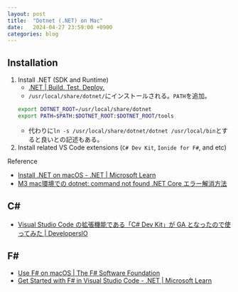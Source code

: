 ```yaml
---
layout: post
title:  "Dotnet (.NET) on Mac"
date:   2024-04-27 23:59:00 +0900
categories: blog
---
```

## Installation
1. Install .NET (SDK and Runtime)
    * [.NET | Build. Test. Deploy.](https://dotnet.microsoft.com/en-us/)
    * `/usr/local/share/dotnet/`にインストールされる。`PATH`を追加。
    ```bash
    export DOTNET_ROOT=/usr/local/share/dotnet
    export PATH=$PATH:$DOTNET_ROOT:$DOTNET_ROOT/tools
    ```
    * 代わりに`ln -s /usr/local/share/dotnet/dotnet /usr/local/bin`とすると良いとの記述もある。
2. Install related VS Code extensions (`C# Dev Kit`, `Ionide for F#`, and etc)

Reference
* [Install .NET on macOS - .NET | Microsoft Learn](https://learn.microsoft.com/en-us/dotnet/core/install/macos)
* [M3 mac環境での dotnet: command not found .NET Core エラー解消方法](https://zenn.dev/unsoluble_sugar/articles/982e38df5ffbd9)


## C#
* [Visual Studio Code の拡張機能である「C# Dev Kit」が GA となったので使ってみた | DevelopersIO](https://dev.classmethod.jp/articles/vscode-csharp-dev-kit/)


## F#
* [Use F# on macOS | The F# Software Foundation](https://fsharp.org/use/mac/)
* [Get Started with F# in Visual Studio Code - .NET | Microsoft Learn](https://learn.microsoft.com/en-us/dotnet/fsharp/get-started/get-started-vscode)


